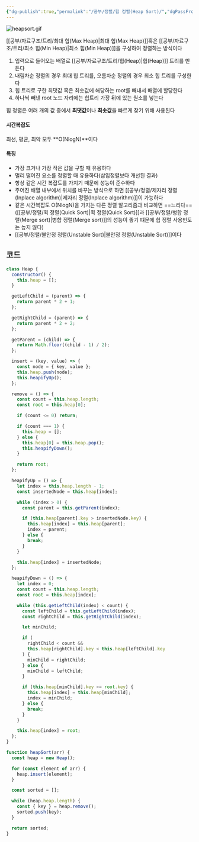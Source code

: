 ```yaml
---
{"dg-publish":true,"permalink":"/공부/정렬/힙 정렬(Heap Sort)/","dgPassFrontmatter":true}
---
```



![heapsort.gif](/img/user/%EC%B2%A8%EB%B6%80%ED%8C%8C%EC%9D%BC/heapsort.gif)

[[공부/자료구조/트리/최대 힙(Max Heap)\|최대 힙(Max Heap)]]혹은 [[공부/자료구조/트리/최소 힙(Min Heap)\|최소 힙(Min Heap)]]을 구성하여 정렬하는 방식이다

1) 입력으로 들어오는 배열로 [[공부/자료구조/트리/힙(Heap)\|힙(Heap)]] 트리를 만든다
2) 내림차순 정렬의 경우 최대 힙 트리를, 오름차순 정렬의 경우 최소 힙 트리를 구성한다
3) 힙 트리로 구한 최댓값 혹은 최솟값에 해당하는 root를 빼내서 배열에 할당한다
4) 하나씩 빼낸 root 노드 자리에는 힙트리 가장 뒤에 있는 원소를 넣는다

힙 정렬은 여러 개의 값 중에서 **최댓값**이나 **최솟값**을 빠르게 찾기 위해 사용된다

#### 시간복잡도
최선, 평균, 최악 모두 **O(NlogN)**이다

#### 특징
- 가장 크거나 가장 작은 값을 구할 때 유용하다
- 멀리 떨어진 요소를 정렬할 때 유용하다(삽입정렬보다 개선된 결과)
- 항상 같은 시간 복잡도를 가지기 때문에 성능이 준수하다
- 주어진 배열 내부에서 위치를 바꾸는 방식으로 하면 [[공부/정렬/제자리 정렬(Inplace algorithm)\|제자리 정렬(Inplace algorithm)]]이 가능하다
- 같은 시간복잡도 O(NlogN)을 가지는 다른 정렬 알고리즘과 비교하면 ==느리다== ([[공부/정렬/퀵 정렬(Quick Sort)\|퀵 정렬(Quick Sort)]]과 [[공부/정렬/병합 정렬(Merge sort)\|병합 정렬(Merge sort)]]의 성능이 좋기 떄문에 힙 정렬 사용빈도는 높지 않다)
- [[공부/정렬/불안정 정렬(Unstable Sort)\|불안정 정렬(Unstable Sort)]]이다

## 코드
```javascript
class Heap {
  constructor() {
    this.heap = [];
  }

  getLeftChild = (parent) => {
    return parent * 2 + 1;
  };

  getRightChild = (parent) => {
    return parent * 2 + 2;
  };

  getParent = (child) => {
    return Math.floor((child - 1) / 2);
  };

  insert = (key, value) => {
    const node = { key, value };
    this.heap.push(node);
    this.heapifyUp();
  };

  remove = () => {
    const count = this.heap.length;
    const root = this.heap[0];

    if (count <= 0) return;

    if (count === 1) {
      this.heap = [];
    } else {
      this.heap[0] = this.heap.pop();
      this.heapifyDown();
    }

    return root;
  };

  heapifyUp = () => {
    let index = this.heap.length - 1;
    const insertedNode = this.heap[index];

    while (index > 0) {
      const parent = this.getParent(index);

      if (this.heap[parent].key > insertedNode.key) {
        this.heap[index] = this.heap[parent];
        index = parent;
      } else {
        break;
      }
    }

    this.heap[index] = insertedNode;
  };

  heapifyDown = () => {
    let index = 0;
    const count = this.heap.length;
    const root = this.heap[index];

    while (this.getLeftChild(index) < count) {
      const leftChild = this.getLeftChild(index);
      const rightChild = this.getRightChild(index);

      let minChild;

      if (
        rightChild < count &&
        this.heap[rightChild].key < this.heap[leftChild].key
      ) {
        minChild = rightChild;
      } else {
        minChild = leftChild;
      }

      if (this.heap[minChild].key <= root.key) {
        this.heap[index] = this.heap[minChild];
        index = minChild;
      } else {
        break;
      }
    }

    this.heap[index] = root;
  };
}

function heapSort(arr) {
  const heap = new Heap();

  for (const element of arr) {
    heap.insert(element);
  }

  const sorted = [];

  while (heap.heap.length) {
    const { key } = heap.remove();
    sorted.push(key);
  }

  return sorted;
}
```